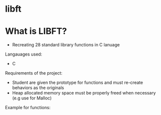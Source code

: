 # libft
# What is LIBFT?
- Recreating 28 standard library functions in C lanuage

Langauages used:
 - C
 
 Requirements of the project:
 - Student are given the prototype for functions and must re-create behaviors as the originals
 - Heap allocated memory space must be properly freed when necessary (e.g use for Malloc)
 
 Example for functions:
